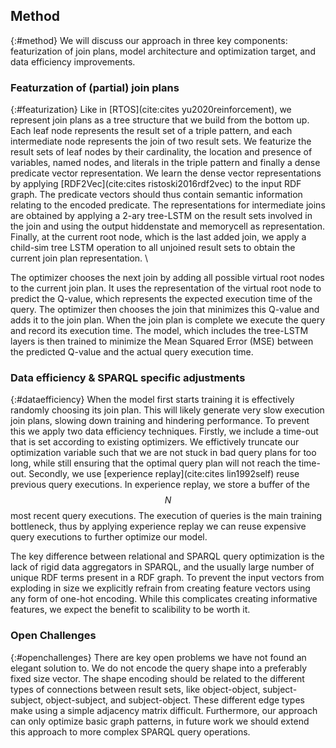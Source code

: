 ## Method
{:#method}
We will discuss our approach in three key components: featurization of join plans, model architecture and optimization target, and data efficiency improvements.

### Featurzation of (partial) join plans
{:#featurization} 
Like in [RTOS](cite:cites yu2020reinforcement), we represent join plans as a tree structure that we build from the bottom up. Each leaf node represents the result set of a triple pattern, and each intermediate node represents the join of two result sets. We featurize the result sets of leaf nodes by their cardinality, the location and presence of variables, named nodes, and literals in the triple pattern and finally a dense predicate vector representation. We learn the dense vector representations by applying [RDF2Vec](cite:cites ristoski2016rdf2vec) to the input RDF graph. The predicate vectors should thus contain semantic information relating to the encoded predicate. The representations for intermediate joins are obtained by applying a 2-ary tree-LSTM on the result sets involved in the join and using the output hiddenstate and memorycell as representation. Finally, at the current root node, which is the last added join, we apply a child-sim tree LSTM operation to all unjoined result sets to obtain the current join plan representation. \\

The optimizer chooses the next join by adding all possible virtual root nodes to the current join plan. It uses the representation of the virtual root node to predict the Q-value, which represents the expected execution time of the query. The optimizer then chooses the join that minimizes this Q-value and adds it to the join plan. When the join plan is complete we execute the query and record its execution time. The model, which includes the tree-LSTM layers is then trained to minimize the Mean Squared Error (MSE) between the predicted Q-value and the actual query execution time.

### Data efficiency & SPARQL specific adjustments
{:#dataefficiency}
When the model first starts training it is effectively randomly choosing its join plan. This will likely generate very slow execution join plans, slowing down training and hindering performance. To prevent this we apply two data efficiency techniques. Firstly, we include a time-out that is set according to existing optimizers. We effictively truncate our optimization variable such that we are not stuck in bad query plans for too long, while still ensuring that the optimal query plan will not reach the time-out. Secondly, we use [experience replay](cite:cites lin1992self) reuse previous query executions. In experience replay, we store a buffer of the $$N$$ most recent query executions. The execution of queries is the main training bottleneck, thus by applying experience replay we can reuse expensive query executions to further optimize our model. 

The key difference between relational and SPARQL query optimization is the lack of rigid data aggregators in SPARQL, and the usually large number of unique RDF terms present in a RDF graph. To prevent the input vectors from exploding in size we explicitly refrain from creating feature vectors using any form of one-hot encoding. While this complicates creating informative features, we expect the benefit to scalibility to be worth it.

### Open Challenges
{:#openchallenges}
There are key open problems we have not found an elegant solution to. We do not encode the query shape into a preferably fixed size vector. The shape encoding should be related to the different types of connections between result sets, like object-object, subject-subject, object-subject, and subject-object. These different edge types make using a simple adjacency matrix difficult. Furthermore, our approach can only optimize basic graph patterns, in future work we should extend this approach to more complex SPARQL query operations.